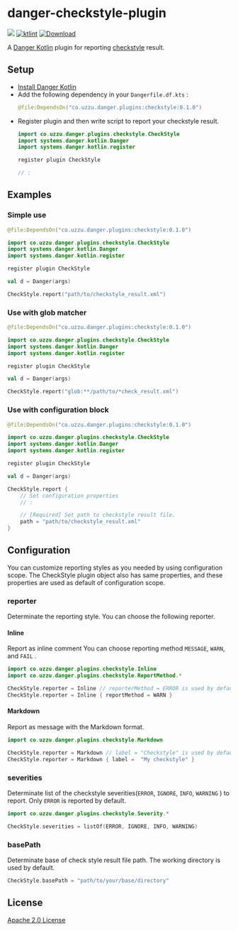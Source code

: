 # danger-checkstyle-plugin
![](https://github.com/uzzu/danger-checkstyle-plugin/workflows/master/badge.svg) [![ktlint](https://img.shields.io/badge/code%20style-%E2%9D%A4-FF4081.svg)](https://ktlint.github.io/) [![Download](https://api.bintray.com/packages/uzzu/maven/danger-checkstyle-plugin/images/download.svg)](https://bintray.com/uzzu/maven/danger-checkstyle-plugin/_latestVersion)

A [Danger Kotlin](https://github.com/danger/kotlin) plugin for reporting [checkstyle](https://checkstyle.org/) result.

## Setup

- [Install Danger Kotlin](https://github.com/danger/kotlin#setup)
- Add the following dependency in your `Dangerfile.df.kts` :
  ```kotlin
  @file:DependsOn("co.uzzu.danger.plugins:checkstyle:0.1.0")
  ```
- Register plugin and then write script to report your checkstyle result. 
  ```kotlin
  import co.uzzu.danger.plugins.checkstyle.CheckStyle
  import systems.danger.kotlin.Danger
  import systems.danger.kotlin.register

  register plugin CheckStyle

  // :
  ```

## Examples

### Simple use

```kotlin
@file:DependsOn("co.uzzu.danger.plugins:checkstyle:0.1.0")

import co.uzzu.danger.plugins.checkstyle.CheckStyle
import systems.danger.kotlin.Danger
import systems.danger.kotlin.register

register plugin CheckStyle

val d = Danger(args)

CheckStyle.report("path/to/checkstyle_result.xml")
```

### Use with glob matcher

```kotlin
@file:DependsOn("co.uzzu.danger.plugins:checkstyle:0.1.0")

import co.uzzu.danger.plugins.checkstyle.CheckStyle
import systems.danger.kotlin.Danger
import systems.danger.kotlin.register

register plugin CheckStyle

val d = Danger(args)

CheckStyle.report("glob:**/path/to/*check_result.xml")
```

### Use with configuration block

```kotlin
@file:DependsOn("co.uzzu.danger.plugins:checkstyle:0.1.0")

import co.uzzu.danger.plugins.checkstyle.CheckStyle
import systems.danger.kotlin.Danger
import systems.danger.kotlin.register

register plugin CheckStyle

val d = Danger(args)

CheckStyle.report {
    // Set configuration properties 
    // :

    // [Required] Set path to checkstyle result file.
    path = "path/to/checkstyle_result.xml"
}
```

## Configuration

You can customize reporting styles as you needed by using configuration scope.
The CheckStyle plugin object also has same properties, and these properties are used as default of configuration scope.

### reporter

Determinate the reporting style. You can choose the following reporter.

#### Inline

Report as inline comment
You can choose reporting method `MESSAGE`, `WARN`, and `FAIL` .

```kotlin
import co.uzzu.danger.plugins.checkstyle.Inline
import co.uzzu.danger.plugins.checkstyle.ReportMethod.*

CheckStyle.reporter = Inline // reporterMethod = ERROR is used by default.
CheckStyle.reporter = Inline { reportMethod = WARN }
```

#### Markdown

Report as message with the Markdown format.

```kotlin
import co.uzzu.danger.plugins.checkstyle.Markdown

CheckStyle.reporter = Markdown // label = "Checkstyle" is used by default.
CheckStyle.reporter = Markdown { label =  "My checkstyle" }
```

### severities

Determinate list of the checkstyle severities(`ERROR`, `IGNORE`, `INFO`, `WARNING` ) to report.
Only `ERROR` is reported by default.

```kotlin
import co.uzzu.danger.plugins.checkstyle.Severity.*

CheckStyle.severities = listOf(ERROR, IGNORE, INFO, WARNING)
```

### basePath

Determinate base of check style result file path.
The working directory is used by default.

```kotlin
CheckStyle.basePath = "path/to/your/base/directory"
```

## License

[Apache 2.0 License](LICENSE.txt)

